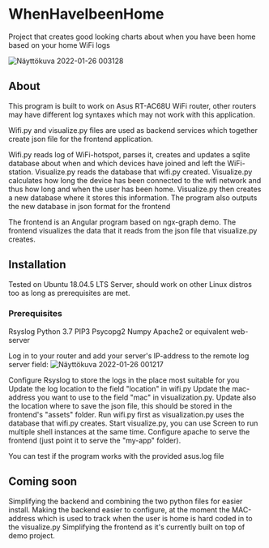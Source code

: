 # WhenHaveIbeenHome
Project that creates good looking charts about when you have been home based on your home WiFi logs

![Näyttökuva 2022-01-26 003128](https://user-images.githubusercontent.com/25725660/151070741-a6273f3f-fcdb-400b-baae-c3afe96dcff8.png)


## About

This program is built to work on Asus RT-AC68U WiFi router, other routers may have different log syntaxes which may not work with this application.

Wifi.py and visualize.py files are used as backend services which together create json file for the frontend application.

Wifi.py reads log of WiFi-hotspot, parses it, creates and updates a sqlite database about when and which devices have joined and left the WiFi-station.
Visualize.py reads the database that wifi.py created. Visualize.py calculates how long the device has been connected to the wifi network and thus how long and when the user has been home. Visualize.py then creates a new database where it stores this information. The program also outputs the new database in json format for the frontend

The frontend is an Angular program based on ngx-graph demo. The frontend visualizes the data that it reads from the json file that visualize.py creates.

## Installation
Tested on Ubuntu 18.04.5 LTS Server, should work on other Linux distros too as long as prerequisites are met.
### Prerequisites
Rsyslog
Python 3.7
PIP3
Psycopg2
Numpy
Apache2 or equivalent web-server

Log in to your router and add your server's IP-address to the remote log server field:
![Näyttökuva 2022-01-26 001217](https://user-images.githubusercontent.com/25725660/151068657-9237b3b5-1865-4a8f-8a9c-8798b4c93641.png)

Configure Rsyslog to store the logs in the place most suitable for you
Update the log location to the field "location" in wifi.py
Update the mac-address you want to use to the field "mac" in visualization.py. Update also the location where to save the json file, this should be stored in the frontend's "assets" folder.
Run wifi.py first as visualization.py uses the database that wifi.py creates.
Start visualize.py, you can use Screen to run multiple shell instances at the same time.
Configure apache to serve the frontend (just point it to serve the "my-app" folder).

You can test if the program works with the provided asus.log file

## Coming soon
Simplifying the backend and combining the two python files for easier install.
Making the backend easier to configure, at the moment the MAC-address which is used to track when the user is home is hard coded in to the visualize.py
Simplifying the frontend as it's currently built on top of demo project.
